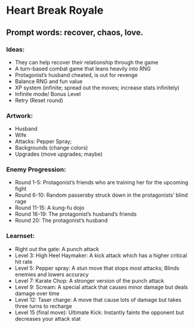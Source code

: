 # Heart Break Royale

## Prompt words: recover, chaos, love.

### Ideas:

- They can help recover their relationship through the game
- A turn-based combat game that leans heavily into RNG
- Protagonist’s husband cheated, is out for revenge
- Balance RNG and fun value
- XP system (infinite; spread out the moves; increase stats infinitely) 
- Infinite mode/ Bonus Level
- Retry (Reset round)

### Artwork: 

- Husband 
- Wife 
- Attacks: Pepper Spray; 
- Backgrounds (change colors)
- Upgrades (move upgrades; maybe) 

### Enemy Progression:

- Round 1-5: Protagonist’s friends who are training her for the upcoming fight
- Round 6-10: Random passersby struck down in the protagonists’ blind rage
- Round 11-15: A kung-fu dojo
- Round 16-19: The protagonist’s husband’s friends
- Round 20: The protagonist’s husband

### Learnset: 

- Right out the gate: A punch attack
- Level 3: High Heel Haymaker: A kick attack which has a higher critical hit rate
- Level 5: Pepper spray: A stun move that stops most attacks; Blinds enemies and lowers accuracy
- Level 7: Karate Chop: A stronger version of the punch attack
- Level 9: Scream: A special attack that causes minor damage but deals damage over time
- Level 12: Taser charge: A move that cause lots of damage but takes three turns to recharge
- Level 15 (final move): Ultimate Kick: Instantly faints the opponent but decreases your attack stat
